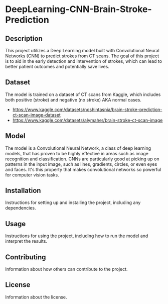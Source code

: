 # DeepLearning-CNN-Brain-Stroke-Prediction

## Description
This project utilizes a Deep Learning model built with Convolutional Neural Networks (CNN) to predict strokes from CT scans. The goal of this project is to aid in the early detection and intervention of strokes, which can lead to better patient outcomes and potentially save lives.

## Dataset
The model is trained on a dataset of CT scans from Kaggle, which includes both positive (stroke) and negative (no stroke) AKA normal cases.
- https://www.kaggle.com/datasets/noshintasnia/brain-stroke-prediction-ct-scan-image-dataset
- https://www.kaggle.com/datasets/alymaher/brain-stroke-ct-scan-image

## Model
The model is a Convolutional Neural Network, a class of deep learning models, that has proven to be highly effective in areas such as image recognition and classification. CNNs are particularly good at picking up on patterns in the input image, such as lines, gradients, circles, or even eyes and faces. It's this property that makes convolutional networks so powerful for computer vision tasks.

## Installation
Instructions for setting up and installing the project, including any dependencies.

## Usage
Instructions for using the project, including how to run the model and interpret the results.

## Contributing
Information about how others can contribute to the project.

## License
Information about the license.
